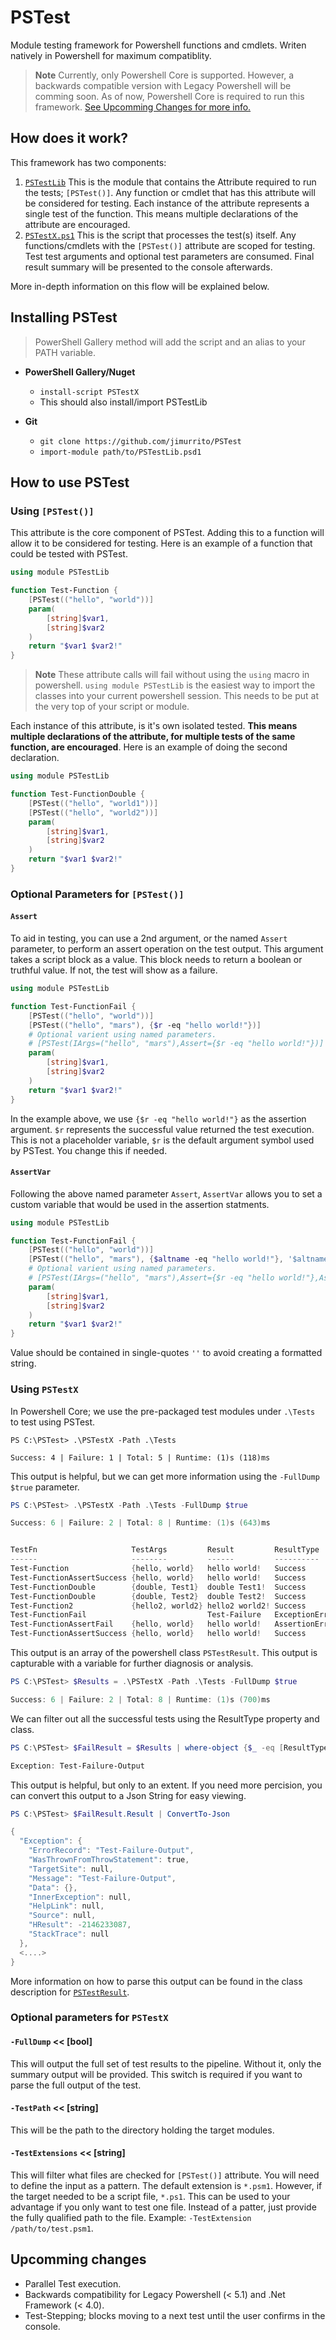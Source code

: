# PSTest
Module testing framework for Powershell functions and cmdlets. Writen natively in Powershell for maximum compatiblity.

> **Note**
> Currently, only Powershell Core is supported. However, a backwards compatible version with Legacy Powershell will be comming soon. As of now, Powershell Core is required to run this framework. [See Upcomming Changes for more info.](#upcomming-changes)

## How does it work?
This framework has two components:
1. [`PSTestLib`](https://www.powershellgallery.com/packages/PSTestLib) This is the module that contains the Attribute required to run the tests; `[PSTest()]`. Any function or cmdlet that has this attribute will be considered for testing. Each instance of the attribute represents a single test of the function. This means multiple declarations of the attribute are encouraged.
2. [`PSTestX.ps1`](https://www.powershellgallery.com/packages/PSTestX) This is the script that processes the test(s) itself. Any functions/cmdlets with the `[PSTest()]` attribute are scoped for testing. Test test arguments and optional test parameters are consumed. Final result summary will be presented to the console afterwards.

More in-depth information on this flow will be explained below.

## Installing PSTest
> PowerShell Gallery method will add the script and an alias to your PATH variable.
- **PowerShell Gallery/Nuget**
  - `install-script PSTestX`
  - This should also install/import PSTestLib

- **Git**
  - `git clone https://github.com/jimurrito/PSTest`
  - `import-module path/to/PSTestLib.psd1`

## How to use PSTest

### Using `[PSTest()]`
This attribute is the core component of PSTest. Adding this to a function will allow it to be considered for testing. Here is an example of a function that could be tested with PSTest.

```Powershell
using module PSTestLib

function Test-Function {
    [PSTest(("hello", "world"))]
    param(
        [string]$var1,
        [string]$var2
    )
    return "$var1 $var2!"
}
```

> **Note**
> These attribute calls will fail without using the `using` macro in powershell.
> `using module PSTestLib` is the easiest way to import the classes into your current powershell session. This needs to be put at the very top of your script or module.

Each instance of this attribute, is it's own isolated tested. **This means multiple declarations of the attribute, for multiple tests of the same function, are encouraged**. Here is an example of doing the second declaration.

```Powershell
using module PSTestLib

function Test-FunctionDouble {
    [PSTest(("hello", "world1"))]
    [PSTest(("hello", "world2"))]
    param(
        [string]$var1,
        [string]$var2
    )
    return "$var1 $var2!"
}
```

### Optional Parameters for `[PSTest()]`

#### `Assert`

To aid in testing, you can use a 2nd argument, or the named `Assert` parameter, to perform an assert operation on the test output. This argument takes a script block as a value. This block needs to return a boolean or truthful value. If not, the test will show as a failure.

```Powershell
using module PSTestLib

function Test-FunctionFail {
    [PSTest(("hello", "world"))]
    [PSTest(("hello", "mars"), {$r -eq "hello world!"})]
    # Optional varient using named parameters.
    # [PSTest(IArgs=("hello", "mars"),Assert={$r -eq "hello world!"})]
    param(
        [string]$var1,
        [string]$var2
    )
    return "$var1 $var2!"
}
```

In the example above, we use `{$r -eq "hello world!"}` as the assertion argument. `$r` represents the successful value returned the test execution. This is not a placeholder variable, `$r` is the default argument symbol used by PSTest. You change this if needed.


#### `AssertVar`

Following the above named parameter `Assert`, `AssertVar` allows you to set a custom variable that would be used in the assertion statments.

```Powershell
using module PSTestLib

function Test-FunctionFail {
    [PSTest(("hello", "world"))]
    [PSTest(("hello", "mars"), {$altname -eq "hello world!"}, '$altname')]
    # Optional varient using named parameters.
    # [PSTest(IArgs=("hello", "mars"),Assert={$r -eq "hello world!"},AssertVar='$altname')]
    param(
        [string]$var1,
        [string]$var2
    )
    return "$var1 $var2!"
}
```
Value should be contained in single-quotes `''` to avoid creating a formatted string.


### Using `PSTestX`

In Powershell Core; we use the pre-packaged test modules under `.\Tests` to test using PSTest.
```
PS C:\PSTest> .\PSTestX -Path .\Tests

Success: 4 | Failure: 1 | Total: 5 | Runtime: (1)s (118)ms
```

This output is helpful, but we can get more information using the `-FullDump $true` parameter.


```Powershell
PS C:\PSTest> .\PSTestX -Path .\Tests -FullDump $true

Success: 6 | Failure: 2 | Total: 8 | Runtime: (1)s (643)ms


TestFn                     TestArgs         Result         ResultType
------                     --------         ------         ----------
Test-Function              {hello, world}   hello world!   Success
Test-FunctionAssertSuccess {hello, world}   hello world!   Success
Test-FunctionDouble        {double, Test1}  double Test1!  Success
Test-FunctionDouble        {double, Test2}  double Test2!  Success
Test-Function2             {hello2, world2} hello2 world2! Success
Test-FunctionFail                           Test-Failure   ExceptionError
Test-FunctionAssertFail    {hello, world}   hello world!   AssertionError
Test-FunctionAssertSuccess {hello, world}   hello world!   Success

```
This output is an array of the powershell class `PSTestResult`. This output is capturable with a variable for further diagnosis or analysis.

```Powershell
PS C:\PSTest> $Results = .\PSTestX -Path .\Tests -FullDump $true

Success: 6 | Failure: 2 | Total: 8 | Runtime: (1)s (700)ms
```

We can filter out all the successful tests using the ResultType property and class.
```Powershell
PS C:\PSTest> $FailResult = $Results | where-object {$_ -eq [ResultType]::ExceptionError}; $FailResult.Result

Exception: Test-Failure-Output
```

This output is helpful, but only to an extent. If you need more percision, you can convert this output to a Json String for easy viewing.
```Powershell
PS C:\PSTest> $FailResult.Result | ConvertTo-Json

{
  "Exception": {
    "ErrorRecord": "Test-Failure-Output",
    "WasThrownFromThrowStatement": true,
    "TargetSite": null,
    "Message": "Test-Failure-Output",
    "Data": {},
    "InnerException": null,
    "HelpLink": null,
    "Source": null,
    "HResult": -2146233087,
    "StackTrace": null
  },
  <....>
}
```

More information on how to parse this output can be found in the class description for [`PSTestResult`](lib/PSTestLib.psm1).

### Optional parameters for `PSTestX`

#### `-FullDump` << [bool]
This will output the full set of test results to the pipeline. Without it, only the summary output will be provided. This switch is required if you want to parse the full output of the test.

#### `-TestPath` << [string]
This will be the path to the directory holding the target modules.

#### `-TestExtensions` << [string]
This will filter what files are checked for `[PSTest()]` attribute.
You will need to define the input as a pattern. The default extension is `*.psm1`. However, if the target needed to be a script file, `*.ps1`. This can be used to your advantage if you only want to test one file. Instead of a patter, just provide the fully qualified path to the file. Example: `-TestExtension /path/to/test.psm1`.


## Upcomming changes

- Parallel Test execution.
- Backwards compatibility for Legacy Powershell (< 5.1) and .Net Framework (< 4.0).
- Test-Stepping; blocks moving to a next test until the user confirms in the console.

